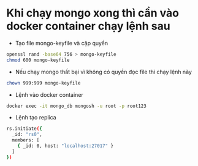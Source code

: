 
# Khi chạy mongo xong thì cần vào docker container chạy lệnh sau

- Tạo file mongo-keyfile và cập quyền

```bash
openssl rand -base64 756 > mongo-keyfile
chmod 600 mongo-keyfile                                                 
```

- Nếu chạy mongo thất bại vì không có quyền đọc file thì chạy lệnh này

```bash
chown 999:999 mongo-keyfile

```

- Lệnh vào docker container

```bash
docker exec -it mongo_db mongosh -u root -p root123
```

- Lệnh tạo replica

```bash
rs.initiate({
  _id: "rs0",
  members: [
    { _id: 0, host: "localhost:27017" }
  ]
})
```
